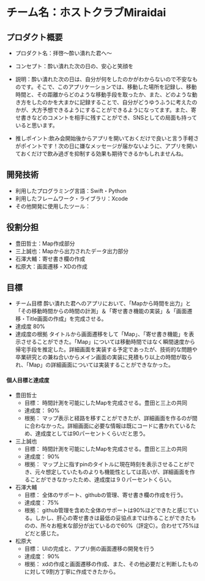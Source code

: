 # チーム名：ホストクラブMiraidai

## プロダクト概要
- プロダクト名：拝啓〜酔い潰れた君へ〜

- コンセプト：酔い潰れた次の日の、安心と笑顔を

- 説明：酔い潰れた次の日は、自分が何をしたのかがわからないので不安なものです。そこで、このアプリケーションでは、移動した場所を記録し、移動時間と、その距離からどのような移動手段を取ったか、また、どのような動き方をしたのかを大まかに記録することで、自分がどうゆうふうに考えたのかが、大方予想できるようにすることができるようになってます。また、寄せ書きなどのコメントを相手に残すことができ、SNSとしての局面も持っていると思います。

- 推しポイント:飲み会開始後からアプリを開いておくだけで良いと言う手軽さがポイントです！次の日に嫌なメッセージが届かないように、アプリを開いておくだけで飲み過ぎを抑制する効果も期待できるかもしれませんね。

## 開発技術
- 利用したプログラミング言語：Swift・Python
- 利用したフレームワーク・ライブラリ：Xcode
- その他開発に使用したツール：

## 役割分担
- 豊田哲士：Map作成部分
- 三上誠也：Mapから出力されたデータ出力部分
- 石澤大輔：寄せ書き欄の作成
- 松原大：画面遷移・XDの作成

## 目標
- チーム目標
酔い潰れた君へのアプリにおいて、「Mapから時間を出力」と「その移動時間からの時間の計測」＆「寄せ書き機能の実装」＆「画面遷移・Title画面の作成」を完成させる。
- 達成度
80%
- 達成度の根拠
タイトルから画面遷移をして「Map」、「寄せ書き機能」を表示させることができた。「Map」については移動時間ではなく瞬間速度から帰宅手段を推定した。詳細画面を実装する予定であったが、技術的な問題や卒業研究との兼ね合いからメイン画面の実装に見積もり以上の時間が取られ、「Map」の詳細画面については実装することができなかった。


#### 個人目標と達成度
- 豊田哲士 
  - 目標： 時間計測を可能にしたMapを完成させる。豊田と三上の共同
  - 達成度： 90%  
  - 根拠： マップ表示と経路を移すことができたが、詳細画面を作るのが間に合わなかった。詳細画面に必要な情報は既にコードに書かれているため、達成度としては90パーセントくらいだと思う。
- 三上誠也
  - 目標： 時間計測を可能にしたMapを完成させる。豊田と三上の共同
  - 達成度： 90%  
  - 根拠： マップ上に指すpinのタイトルに現在時刻を表示させることができ、元々想定していたものよりも機能性としては高いが、詳細画面を作ることができなかったため、達成度は９０パーセントくらい。
- 石澤大輔
  - 目標： 全体のサポート、githubの管理、寄せ書き欄の作成を行う。
  - 達成度： 75%  
  - 根拠： github管理を含めた全体のサポートは90%ほどできたと感じている。しかし、肝心の寄せ書きは最低の妥協点までは作ることができたものの、所々お粗末な部分が出ているので60%（評定C）。合わせて75%ほどだと感じた。
- 松原大
  - 目標： UIの完成と、アプリ側の画面遷移の開発を行う
  - 達成度： 90%  
  - 根拠： xdの作成と画面遷移の作成、また、その他必要だと判断したものに対して9割方丁寧に作成できたから。
